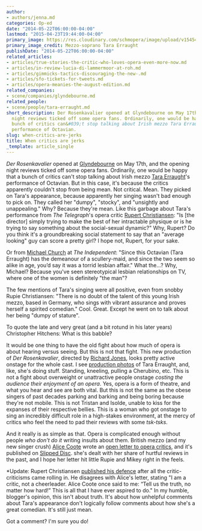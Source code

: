 ```yaml
---
author:
- authors/jenna.md
categories: Op-ed
date: "2014-05-22T06:00:00-04:00"
lastmod: "2015-04-23T19:44:00-04:00"
primary_image: https://res.cloudinary.com/schmopera/image/upload/v1545409169/media/webhook-uploads/1429832580907/Erraught.jpg.jpg
primary_image_credit: Mezzo-soprano Tara Erraught
publishDate: "2014-05-22T06:00:00-04:00"
related_articles:
- articles/true-stories-the-critic-who-loves-opera-even-more-now.md
- articles/in-review-lucia-di-lammermoor-at-roh.md
- articles/gimmicks-tactics-discouraging-the-new-.md
- articles/sfo-tickets-for-tweets.md
- articles/opera-meanies-the-august-edition.md
related_companies:
- scene/companies/glyndebourne.md
related_people:
- scene/people/tara-erraught.md
short_description: Der Rosenkavalier opened at Glyndebourne on May 17th, and the opening
  night reviews ticked off some opera fans. Ordinarily, one would be happy that a
  bunch of critics can&#039;t stop talking about Irish mezzo Tara Erraught&#039;s
  performance of Octavian.
slug: when-critics-are-jerks
title: When critics are jerks
_template: article_single
---
```


_Der Rosenkavalier_ opened at [Glyndebourne](http://glyndebourne.com/production/der-rosenkavalier) on May 17th, and the opening night reviews ticked off some opera fans. Ordinarily, one would be happy that a bunch of critics can't stop talking about Irish mezzo [Tara Erraught](http://imgartists.com/artist/tara_erraught)'s performance of Octavian. But in this case, it's because the critics apparently couldn't stop from being mean. Not critical. Mean. They picked on Tara's appearance, because apparently her singing wasn't bad enough to pick on. They called her "dumpy", "stocky", and "unsightly and unappealing." Why? Because they're mean.
Like this garbage about Tara's performance from _The Telegraph_'s opera critic [Rupert Christiansen](http://www.telegraph.co.uk/culture/music/classicalconcertreviews/10839018/Glyndebourne-2014-Der-Rosenkavalier-review.html): "Is [the director] simply trying to make the best of her intractable physique or is he trying to say something about the social-sexual dynamic?" Why, Rupert? Do you think it's a groundbreaking social statement to say that an "average looking" guy can score a pretty girl? I hope not, Rupert, for your sake.

Or from [Michael Church](http://www.independent.co.uk/arts-entertainment/classical/reviews/der-rosenkavalier-glyndebourne-opera-review-perversely-cast-9395750.html) at _The Independent_: "Since this Octavian (Tara Erraught) has the demeanour of a scullery-maid, and since the two seem so alike in age, you’d say it was a torrid lesbian affair." What the...? Why, Michael? Because you've seen stereotypical lesbian relationships on TV, where one of the women is definitely "the man"?

The few mentions of Tara's singing were all positive, even from snobby Rupie Christiansen: "There is no doubt of the talent of this young Irish mezzo, based in Germany, who sings with vibrant assurance and proves herself a spirited comedian." Cool. Great. Except he went on to talk about her being "dumpy of stature".

To quote the late and very great (and a bit rotund in his later years) Christopher Hitchens: What is this babble?

It would be one thing to have the old fight about how much of opera is about hearing versus seeing. But this is not that fight. This new production of _Der Rosenkavalier_, directed by [Richard Jones](http://www.richardjonesdirector.co.uk/), looks pretty active onstage for the whole cast. I see [production photos](http://glyndebourne.com/production/der-rosenkavalier) of Tara Erraught, and, like, she's doing stuff. Standing, kneeling, pulling a Cherubino, etc. This is not a fight about overweight or unattractive people onstage _costing the audience their enjoyment of an opera_. Yes, opera is a form of theatre, and what you hear and see are both vital. But this is not the same as the obese singers of past decades parking and barking and being boring because they're not mobile. This is not Tristan and Isolde, unable to kiss for the expanses of their respective bellies. This is a woman who got onstage to sing an incredibly difficult role in a high-stakes environment, at the mercy of critics who feel the need to pad their reviews with some _tsk-tsks_.

And it really is as simple as that. Opera is complicated enough without people _who don't do it_ writing insults about them. British mezzo (and my new singer crush) [Alice Coote](/talking-with-singers-alice-coote-mezzo-soprano/) wrote an [open letter to opera critics](http://slippedisc.com/2014/05/alice-coote-an-open-letter-to-opera-critics/), and it's published on [Slipped Disc](http://slippedisc.com/2014/05/singers-in-uproar-at-critical-body-insults-at-glyndebourne/). she's dealt with her share of hurtful reviews in the past, and I hope her letter hit little Rupie and Mikey right in the feels.

*Update: Rupert Christiansen [published his defence](http://www.telegraph.co.uk/culture/music/opera/10844053/I-stand-by-every-word.html) after all the critic-criticisms came rolling in. He disagrees with Alice's letter, stating "I am a critic, not a cheerleader. Alice Coote once said to me: “Tell us the truth, no matter how hard!” This is all that I have ever aspired to do." In my humble, blogger's opinion, this isn't about truth. It's about how unhelpful comments about Tara's appearance don't logically follow comments about how she's a great comedian. It's still just mean.

Got a comment? I'm sure you do!
